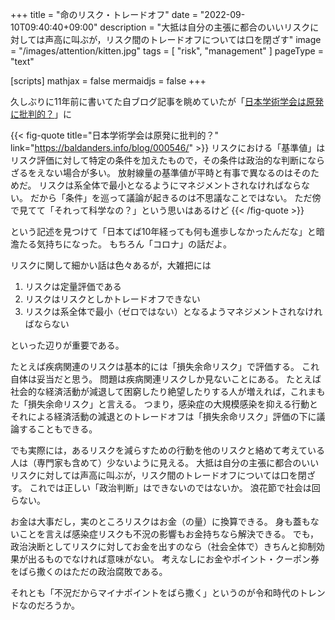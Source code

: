 +++
title = "命のリスク・トレードオフ"
date =  "2022-09-10T09:40:40+09:00"
description = "大抵は自分の主張に都合のいいリスクに対しては声高に叫ぶが，リスク間のトレードオフについては口を閉ざす"
image = "/images/attention/kitten.jpg"
tags = [ "risk", "management" ]
pageType = "text"

[scripts]
  mathjax = false
  mermaidjs = false
+++

久しぶりに11年前に書いてた自ブログ記事を眺めていたが「[日本学術学会は原発に批判的？](https://baldanders.info/blog/000546/)」に

{{< fig-quote title="日本学術学会は原発に批判的？" link="https://baldanders.info/blog/000546/" >}}
リスクにおける「基準値」はリスク評価に対して特定の条件を加えたもので，その条件は政治的な判断にならざるをえない場合が多い。 放射線量の基準値が平時と有事で異なるのはそのためだ。 リスクは系全体で最小となるようにマネジメントされなければならない。 だから「条件」を巡って議論が起きるのは不思議なことではない。 ただ傍で見てて「それって科学なの？」という思いはあるけど
{{< /fig-quote >}}

という記述を見つけて「日本てば10年経っても何も進歩しなかったんだな」と暗澹たる気持ちになった。
もちろん「コロナ」の話だよ。

リスクに関して細かい話は色々あるが，大雑把には

1. リスクは定量評価である
2. リスクはリスクとしかトレードオフできない
3. リスクは系全体で最小（ゼロではない）となるようマネジメントされなければならない

といった辺りが重要である。

たとえば疾病関連のリスクは基本的には「損失余命リスク」で評価する。
これ自体は妥当だと思う。
問題は疾病関連リスクしか見ないことにある。
たとえば社会的な経済活動が減退して困窮したり絶望したりする人が増えれば，これまもた「損失余命リスク」と言える。
つまり，感染症の大規模感染を抑える行動とそれによる経済活動の減退とのトレードオフは「損失余命リスク」評価の下に議論することもできる。

でも実際には，あるリスクを減らすための行動を他のリスクと絡めて考えている人は（専門家も含めて）少ないように見える。
大抵は自分の主張に都合のいいリスクに対しては声高に叫ぶが，リスク間のトレードオフについては口を閉ざす。
これでは正しい「政治判断」はできないのではないか。
浪花節で社会は回らない。

お金は大事だし，実のところリスクはお金（の量）に換算できる。
身も蓋もないことを言えば感染症リスクも不況の影響もお金持ちなら解決できる。
でも，政治決断としてリスクに対してお金を出すのなら（社会全体で）きちんと抑制効果が出るものでなければ意味がない。
考えなしにお金やポイント・クーポン券をばら撒くのはただの政治腐敗である。

それとも「不況だからマイナポイントをばら撒く」というのが令和時代のトレンドなのだろうか。
